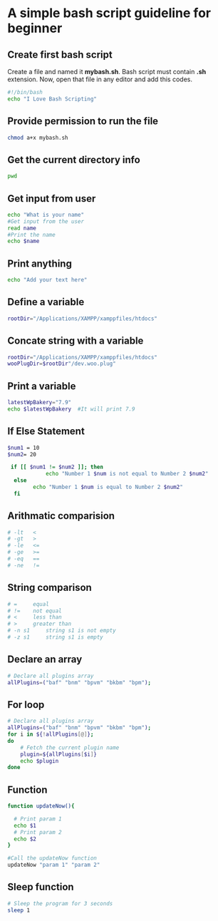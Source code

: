 # A simple bash script guideline for beginner

## Create first bash script

Create a file and named it **mybash.sh**. Bash script must contain **.sh** extension. Now, open that file in any editor and add this codes.

```bash
#!/bin/bash
echo "I Love Bash Scripting"
```

## Provide permission to run the file

```bash
chmod a+x mybash.sh
```

## Get the current directory info

```bash
pwd
```

## Get input from user

```bash
echo "What is your name"
#Get input from the user
read name
#Print the name
echo $name
```

## Print anything

```bash
echo "Add your text here"
```

## Define a variable

```bash
rootDir="/Applications/XAMPP/xamppfiles/htdocs"
```

## Concate string with a variable

```bash
rootDir="/Applications/XAMPP/xamppfiles/htdocs"
wooPlugDir=$rootDir"/dev.woo.plug"
```

## Print a variable

```bash
latestWpBakery="7.9"
echo $latestWpBakery  #It will print 7.9
```

## If Else Statement

```bash
$num1 = 10
$num2= 20

 if [[ $num1 != $num2 ]]; then
            echo "Number 1 $num is not equal to Number 2 $num2"
  else
        echo "Number 1 $num is equal to Number 2 $num2"
  fi
```

## Arithmatic comparision

```bash
# -lt 	<
# -gt 	>
# -le 	<=
# -ge 	>=
# -eq 	==
# -ne 	!=
```

## String comparison

```bash
# = 	equal
# != 	not equal
# < 	less than
# > 	greater than
# -n s1 	string s1 is not empty
# -z s1 	string s1 is empty
```

## Declare an array

```bash
# Declare all plugins array
allPlugins=("baf" "bnm" "bpvm" "bkbm" "bpm");
```

## For loop

```bash
# Declare all plugins array
allPlugins=("baf" "bnm" "bpvm" "bkbm" "bpm");
for i in ${!allPlugins[@]};
do
    # Fetch the current plugin name
    plugin=${allPlugins[$i]}
    echo $plugin
done
```

## Function

```bash
function updateNow(){

  # Print param 1
  echo $1
  # Print param 2
  echo $2
}

#Call the updateNow function
updateNow "param 1" "param 2"
```

## Sleep function

```bash
# Sleep the program for 3 seconds
sleep 1
```
